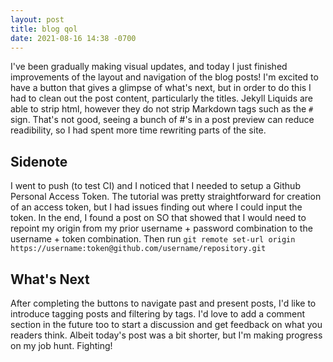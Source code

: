 ```yaml
---
layout: post
title: blog qol
date: 2021-08-16 14:38 -0700
---
```


I've been gradually making visual updates, and today I just finished improvements of the layout and navigation of the blog posts! I'm excited to have a button that gives a glimpse of what's next, but in order to do this I had to clean out the post content, particularly the titles. Jekyll Liquids are able to strip html, however they do not strip Markdown tags such as the `#` sign. That's not good, seeing a bunch of #'s in a post preview can reduce readibility, so I had spent more time rewriting parts of the site.

## Sidenote
I went to push (to test CI) and I noticed that I needed to setup a Github Personal Access Token. The tutorial was pretty straightforward for creation of an access token, but I had issues finding out where I could input the token. In the end, I found a post on SO that showed that I would need to repoint my origin from my prior username + password combination to the username + token combination. Then run `git remote set-url origin https://username:token@github.com/username/repository.git`

## What's Next
After completing the buttons to navigate past and present posts, I'd like to introduce tagging posts and filtering by tags. I'd love to add a comment section in the future too to start a discussion and get feedback on what you readers think. Albeit today's post was a bit shorter, but I'm making progress on my job hunt. Fighting!